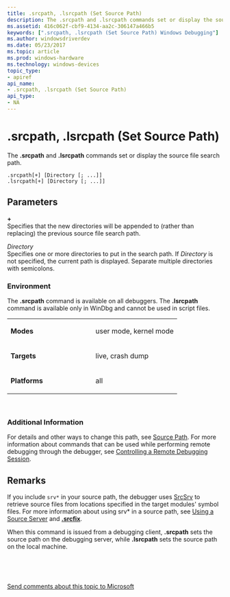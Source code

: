 ```yaml
---
title: .srcpath, .lsrcpath (Set Source Path)
description: The .srcpath and .lsrcpath commands set or display the source file search path.
ms.assetid: 416c062f-cbf9-4134-aa2c-306147a466b5
keywords: [".srcpath, .lsrcpath (Set Source Path) Windows Debugging"]
ms.author: windowsdriverdev
ms.date: 05/23/2017
ms.topic: article
ms.prod: windows-hardware
ms.technology: windows-devices
topic_type:
- apiref
api_name:
- .srcpath, .lsrcpath (Set Source Path)
api_type:
- NA
---
```


# .srcpath, .lsrcpath (Set Source Path)


The **.srcpath** and **.lsrcpath** commands set or display the source file search path.

```
.srcpath[+] [Directory [; ...]] 
.lsrcpath[+] [Directory [; ...]] 
```

## <span id="ddk_meta_set_source_path_dbg"></span><span id="DDK_META_SET_SOURCE_PATH_DBG"></span>Parameters


<span id="______________"></span> **+**   
Specifies that the new directories will be appended to (rather than replacing) the previous source file search path.

<span id="_______Directory______"></span><span id="_______directory______"></span><span id="_______DIRECTORY______"></span> *Directory*   
Specifies one or more directories to put in the search path. If *Directory* is not specified, the current path is displayed. Separate multiple directories with semicolons.

### <span id="Environment"></span><span id="environment"></span><span id="ENVIRONMENT"></span>Environment

The **.srcpath** command is available on all debuggers. The **.lsrcpath** command is available only in WinDbg and cannot be used in script files.

<table>
<colgroup>
<col width="50%" />
<col width="50%" />
</colgroup>
<tbody>
<tr class="odd">
<td align="left"><p><strong>Modes</strong></p></td>
<td align="left"><p>user mode, kernel mode</p></td>
</tr>
<tr class="even">
<td align="left"><p><strong>Targets</strong></p></td>
<td align="left"><p>live, crash dump</p></td>
</tr>
<tr class="odd">
<td align="left"><p><strong>Platforms</strong></p></td>
<td align="left"><p>all</p></td>
</tr>
</tbody>
</table>

 

### <span id="Additional_Information"></span><span id="additional_information"></span><span id="ADDITIONAL_INFORMATION"></span>Additional Information

For details and other ways to change this path, see [Source Path](source-path.md). For more information about commands that can be used while performing remote debugging through the debugger, see [Controlling a Remote Debugging Session](controlling-a-remote-debugging-session.md).

Remarks
-------

If you include `srv*` in your source path, the debugger uses [SrcSrv](srcsrv.md) to retrieve source files from locations specified in the target modules' symbol files. For more information about using srv\* in a source path, see [Using a Source Server](using-a-source-server.md) and [**.srcfix**](-srcfix---lsrcfix--use-source-server-.md).

When this command is issued from a debugging client, **.srcpath** sets the source path on the debugging server, while **.lsrcpath** sets the source path on the local machine.

 

 

[Send comments about this topic to Microsoft](mailto:wsddocfb@microsoft.com?subject=Documentation%20feedback%20[debugger\debugger]:%20.srcpath,%20.lsrcpath%20%28Set%20Source%20Path%29%20%20RELEASE:%20%285/15/2017%29&body=%0A%0APRIVACY%20STATEMENT%0A%0AWe%20use%20your%20feedback%20to%20improve%20the%20documentation.%20We%20don't%20use%20your%20email%20address%20for%20any%20other%20purpose,%20and%20we'll%20remove%20your%20email%20address%20from%20our%20system%20after%20the%20issue%20that%20you're%20reporting%20is%20fixed.%20While%20we're%20working%20to%20fix%20this%20issue,%20we%20might%20send%20you%20an%20email%20message%20to%20ask%20for%20more%20info.%20Later,%20we%20might%20also%20send%20you%20an%20email%20message%20to%20let%20you%20know%20that%20we've%20addressed%20your%20feedback.%0A%0AFor%20more%20info%20about%20Microsoft's%20privacy%20policy,%20see%20http://privacy.microsoft.com/default.aspx. "Send comments about this topic to Microsoft")





